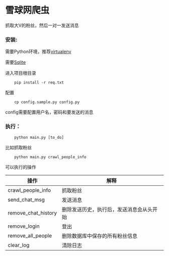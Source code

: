 # 雪球网爬虫

抓取大V的粉丝，然后一对一发送消息

### 安装:

需要Python环境，推荐[virtualenv](https://virtualenv.pypa.io/en/latest/userguide.html#usage)

需要[Sqlite](http://www.runoob.com/sqlite/sqlite-installation.html)

进入项目根目录

        pip install -r req.txt


配置

        cp config.sample.py config.py

config需要配置用户名，密码和要发送的消息


### 执行：

        python main.py [to_do]

比如抓取粉丝

        python main.py crawl_people_info

可以执行的操作

| 操作              | 解释           |
|------------------|----------------|
|crawl_people_info | 抓取粉丝        |
|send_chat_msg     | 发送消息        |
|remove_chat_history  | 删除发送历史，执行后，发送消息会从头开始 |
|remove_login      | 登出           |
|remove_all_people | 删除数据库中保存的所有粉丝信息 |
|clear_log         | 清除日志        |

